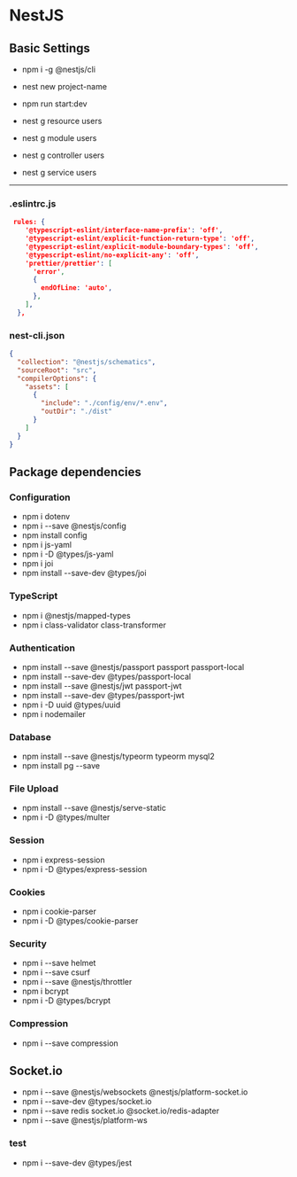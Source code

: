 # NestJS

## Basic Settings

- npm i -g @nestjs/cli
- nest new project-name
- npm run start:dev

- nest g resource users
- nest g module users
- nest g controller users
- nest g service users

***

### .eslintrc.js

```json
 rules: {
    '@typescript-eslint/interface-name-prefix': 'off',
    '@typescript-eslint/explicit-function-return-type': 'off',
    '@typescript-eslint/explicit-module-boundary-types': 'off',
    '@typescript-eslint/no-explicit-any': 'off',
    'prettier/prettier': [
      'error',
      {
        endOfLine: 'auto',
      },
    ],
  },
```

### nest-cli.json

```json
{
  "collection": "@nestjs/schematics",
  "sourceRoot": "src",
  "compilerOptions": {
    "assets": [
      {
        "include": "./config/env/*.env",
        "outDir": "./dist"
      }
    ]
  }
}
```

## Package dependencies

### Configuration

- npm i dotenv
- npm i --save @nestjs/config
- npm install config
- npm i js-yaml
- npm i -D @types/js-yaml
- npm i joi
- npm install --save-dev @types/joi

### TypeScript

- npm i @nestjs/mapped-types
- npm i class-validator class-transformer

### Authentication

- npm install --save @nestjs/passport passport passport-local
- npm install --save-dev @types/passport-local
- npm install --save @nestjs/jwt passport-jwt
- npm install --save-dev @types/passport-jwt
- npm i -D uuid @types/uuid
- npm i nodemailer

### Database

- npm install --save @nestjs/typeorm typeorm mysql2
- npm install pg --save

### File Upload

- npm install --save @nestjs/serve-static
- npm i -D @types/multer

### Session

- npm i express-session
- npm i -D @types/express-session

### Cookies

- npm i cookie-parser
- npm i -D @types/cookie-parser

### Security

- npm i --save helmet
- npm i --save csurf
- npm i --save @nestjs/throttler
- npm i bcrypt
- npm i -D @types/bcrypt

### Compression

- npm i --save compression

## Socket.io

- npm i --save @nestjs/websockets @nestjs/platform-socket.io
- npm i --save-dev @types/socket.io
- npm i --save redis socket.io @socket.io/redis-adapter
- npm i --save @nestjs/platform-ws

### test

- npm i --save-dev @types/jest
